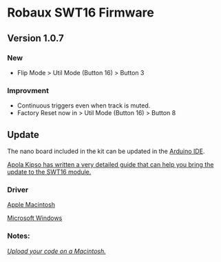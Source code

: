 # Robaux SWT16 Firmware

## Version 1.0.7
### New
* Flip Mode > Util Mode (Button 16) > Button 3
### Improvment
* Continuous triggers even when track is muted.
* Factory Reset now in > Util Mode (Button 16) > Button 8



## Update
The nano board included in the kit can be updated in the [Arduino IDE](https://www.arduino.cc/en/Main/Software).

[Apola Kipso has written a very detailed guide that can help you bring the update to the SWT16 module.](https://medium.com/@apolakipso/update-the-robaux-swt16-firmware-dcae16ad48c4)

### Driver
[Apple Macintosh](http://www.wch.cn/download/CH341SER_MAC_ZIP.html)

[Microsoft Windows](http://www.wch.cn/download/CH341SER_EXE.html)

### Notes:
*[Upload your code on a Macintosh.](https://kig.re/2014/12/31/how-to-use-arduino-nano-mini-pro-with-CH340G-on-mac-osx-yosemite.html)*